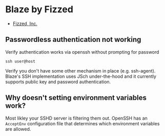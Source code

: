 Blaze by Fizzed
=======================================

 - [Fizzed, Inc.](http://fizzed.com)

## Passwordless authentication not working

Verify authentication works via openssh without prompting for password

    ssh user@host

Verify you don't have some other mechanism in place (e.g. ssh-agent).  Blaze's
SSH implementation uses JSch under-the-hood and it currently supports public key
and password authentication.

## Why doesn't setting environment variables work?

Most likley your SSHD server is filtering them out.  OpenSSH has an `AcceptEnv`
configuration file that determines which environment variables are allowed.
